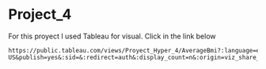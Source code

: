 # Project_4
For this proyect I used Tableau for visual. Click in the link below
~~~
https://public.tableau.com/views/Proyect_Hyper_4/AverageBmi?:language=en-US&publish=yes&:sid=&:redirect=auth&:display_count=n&:origin=viz_share_link
~~~
